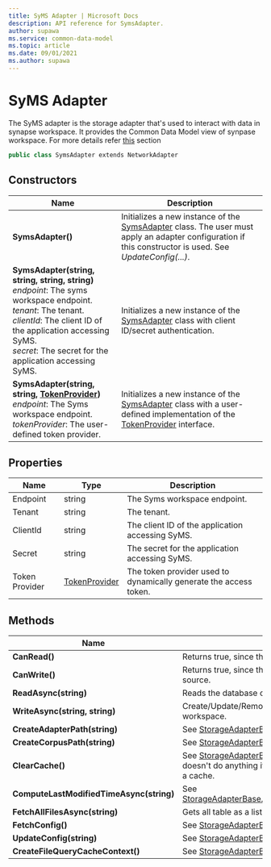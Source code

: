 ```yaml
---
title: SyMS Adapter | Microsoft Docs
description: API reference for SymsAdapter.
author: supawa
ms.service: common-data-model
ms.topic: article
ms.date: 09/01/2021
ms.author: supawa
---
```

# SyMS Adapter

The SyMS adapter is the storage adapter that's used to interact with data in synapse workspace. It provides the Common Data Model view of synpase workspace. For more details refer [this](../../../sdk/syms-cdm.md) section

```csharp
public class SymsAdapter extends NetworkAdapter
```

## Constructors
|Name|Description|
|---|---|
|**SymsAdapter()**|Initializes a new instance of the [SymsAdapter](symsadapter.md) class. The user must apply an adapter configuration if this constructor is used. See *UpdateConfig(...)*.|
|**SymsAdapter(string, string, string, string)**<br/>*endpoint*: The syms workspace endpoint.<br/>*tenant*: The tenant.<br/>*clientId*: The client ID of the application accessing SyMS.<br/>*secret*: The secret for the application accessing SyMS.|Initializes a new instance of the [SymsAdapter](symsadapter.md) class with client ID/secret authentication.|
|**SymsAdapter(string, string, [TokenProvider](../utilities/tokenprovider.md))**<br/>*endpoint*: The Syms workspace endpoint.<br/>*tokenProvider*: The user-defined token provider.|Initializes a new instance of the [SymsAdapter](symsadapter.md) class with a user-defined implementation of the [TokenProvider](../utilities/tokenprovider.md) interface.|

## Properties
|Name|Type|Description|
|---|---|---|
|Endpoint|string|The Syms workspace endpoint.|
|Tenant|string|The tenant.|
|ClientId|string|The client ID of the application accessing SyMS.|
|Secret|string|The secret for the application accessing SyMS.|
|Token Provider|[TokenProvider](../utilities/tokenprovider.md)|The token provider used to dynamically generate the access token.|


## Methods
|Name|Description|Return Type|
|---|---|---|
|**CanRead()**|Returns true, since the SyMS adapter can read data.|bool|
|**CanWrite()**|Returns true, since the SyMS adapter can write data to its source.|bool|
|**ReadAsync(string)**| Reads the database or table from SyMS workspace.|
|**WriteAsync(string, string)**| Create/Update/Remove database or table from SyMS workspace. |
|**CreateAdapterPath(string)**|See [StorageAdapterBase.CreateAdapterPath(...)](storageadapterbase.md#methods).|string|
|**CreateCorpusPath(string)**|See [StorageAdapterBase.CreateCorpusPath(...)](storageadapterbase.md#methods).|string|
|**ClearCache()**|See [StorageAdapterBase.ClearCache()](storageadapterbase.md#methods). This method doesn't do anything if the SyMS adapter doesn't maintain a cache.|void|
|**ComputeLastModifiedTimeAsync(string)**|See [StorageAdapterBase.ComputeLastModifiedTimeAsync(...)](storageadapterbase.md#methods).|Task\<DateTimeOffset?>|
|**FetchAllFilesAsync(string)**| Gets all table as a list from SyMS database.|Task\<List\<string>>|
|**FetchConfig()**|See [StorageAdapterBase.FetchConfig()](storageadapterbase.md#methods).|string|
|**UpdateConfig(string)**|See [StorageAdapterBase.UpdateConfig(...)](storageadapterbase.md#methods).|void|
|**CreateFileQueryCacheContext()**|See [StorageAdapterBase.CreateFileQueryCacheContext()](storageadapterbase.md#methods).|IDisposable|
